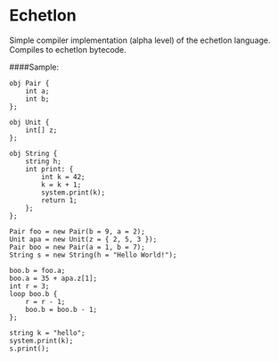 # Echetlon

Simple compiler implementation (alpha level) of the echetlon language.
Compiles to echetlon bytecode.

####Sample:
```
obj Pair {
    int a;
    int b;
};

obj Unit {
    int[] z;
};

obj String {
    string h;
    int print: {
        int k = 42;
        k = k + 1;
        system.print(k);
        return 1;
    };
};

Pair foo = new Pair(b = 9, a = 2);
Unit apa = new Unit(z = { 2, 5, 3 });
Pair boo = new Pair(a = 1, b = 7);
String s = new String(h = "Hello World!");

boo.b = foo.a;
boo.a = 35 + apa.z[1];
int r = 3;
loop boo.b {
    r = r - 1;
    boo.b = boo.b - 1;
};

string k = "hello";
system.print(k);
s.print();
```